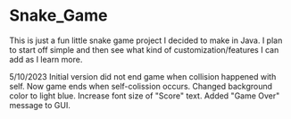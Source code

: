 # Snake_Game

This is just a fun little snake game project I decided to make in Java. I plan to start off simple and then see what kind of customization/features I can add as I learn more.

5/10/2023
Initial version did not end game when collision happened with self. Now game ends when self-colission occurs.
Changed background color to light blue.
Increase font size of "Score" text.
Added "Game Over" message to GUI.
